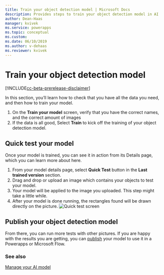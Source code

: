 ```yaml
---
title: Train your object detection model | Microsoft Docs
description: Provides steps to train your object detection model in AI Builder.
author: Dean-Haas
manager: kvivek
ms.service: powerapps
ms.topic: conceptual
ms.custom: 
ms.date: 06/10/2019
ms.author: v-dehaas
ms.reviewer: kvivek
---
```


# Train your object detection model

[!INCLUDE[cc-beta-prerelease-disclaimer](./includes/cc-beta-prerelease-disclaimer.md)]

In this section, you’ll learn how to check that you have all the data you need, and then how to train your model.
1.	On the **Train your model** screen, verify that you have the correct names, and the correct amount of images 
2.	If the data is all good, Select **Train** to kick off the training of your object detection model.

## Quick test your model 

Once your model is trained, you can see it in action from its Details page, which you can learn more about here.
1.	From your model details page, select **Quick Test** button in the **Last trained version** section. 
2.	Drag and drop or upload an image which contains your objects to test your model.
3.	Your model will be applied to the image you uploaded. This step might take a little while.
4.	 After your model is done running, the rectangles found will be drawn directly on the picture. 
![Quick test screen](media/quick0test.png)

## Publish your object detection model

From there, you can run more tests with other pictures. If you are happy with the results you are getting, you can [publish](publish-model-ai-builder.md) your model to use it in a Powerapps or Microsoft Flow.


### See also
[Manage your AI model](manage-model-ai-builder.md)
